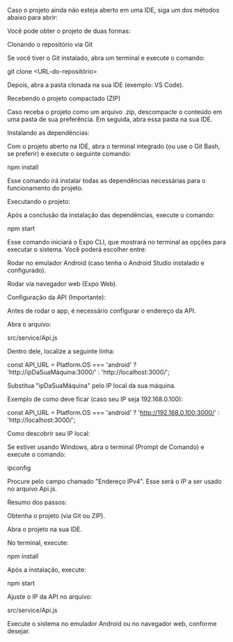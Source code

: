 Caso o projeto ainda não esteja aberto em uma IDE, siga um dos métodos abaixo para abrir:

Você pode obter o projeto de duas formas:

Clonando o repositório via Git

Se você tiver o Git instalado, abra um terminal e execute o comando:

git clone <URL-do-repositório>

Depois, abra a pasta clonada na sua IDE (exemplo: VS Code).

Recebendo o projeto compactado (ZIP)

Caso receba o projeto como um arquivo .zip, descompacte o conteúdo em uma pasta de sua preferência. Em seguida, abra essa pasta na sua IDE.

Instalando as dependências:

Com o projeto aberto na IDE, abra o terminal integrado (ou use o Git Bash, se preferir) e execute o seguinte comando:

npm install

Esse comando irá instalar todas as dependências necessárias para o funcionamento do projeto.

Executando o projeto:

Após a conclusão da instalação das dependências, execute o comando:

npm start

Esse comando iniciará o Expo CLI, que mostrará no terminal as opções para executar o sistema. Você poderá escolher entre:

Rodar no emulador Android (caso tenha o Android Studio instalado e configurado).

Rodar via navegador web (Expo Web).

Configuração da API (Importante):

Antes de rodar o app, é necessário configurar o endereço da API.

Abra o arquivo:

src/service/Api.js

Dentro dele, localize a seguinte linha:

const API_URL =
Platform.OS === 'android'
? 'http://ipDaSuaMáquina:3000/'
: 'http://localhost:3000/';

Substitua "ipDaSuaMáquina" pelo IP local da sua máquina.

Exemplo de como deve ficar (caso seu IP seja 192.168.0.100):

const API_URL =
Platform.OS === 'android'
? 'http://192.168.0.100:3000/'
: 'http://localhost:3000/';

Como descobrir seu IP local:

Se estiver usando Windows, abra o terminal (Prompt de Comando) e execute o comando:

ipconfig

Procure pelo campo chamado "Endereço IPv4". Esse será o IP a ser usado no arquivo Api.js.

Resumo dos passos:

Obtenha o projeto (via Git ou ZIP).

Abra o projeto na sua IDE.

No terminal, execute:

npm install

Após a instalação, execute:

npm start

Ajuste o IP da API no arquivo:

src/service/Api.js

Execute o sistema no emulador Android ou no navegador web, conforme desejar.